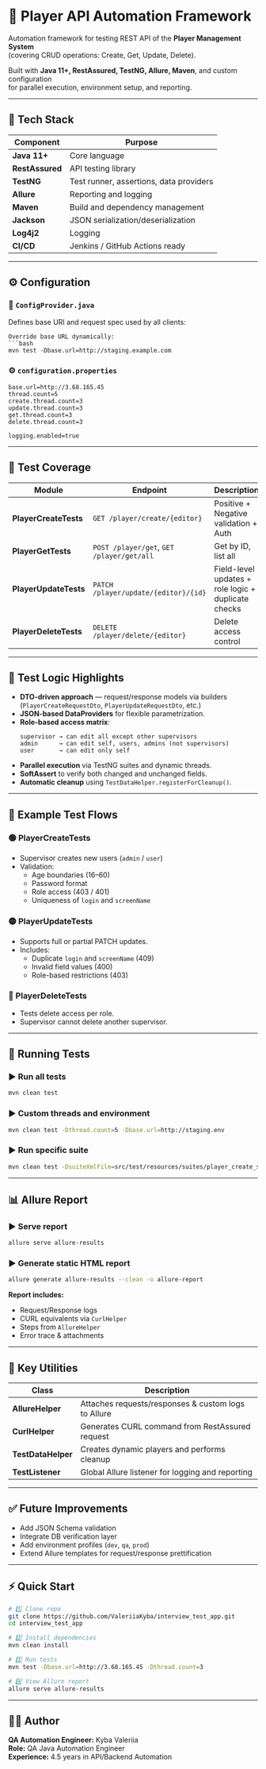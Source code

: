 # 🧩 Player API Automation Framework

Automation framework for testing REST API of the **Player Management System**  
(covering CRUD operations: Create, Get, Update, Delete).

Built with **Java 11+, RestAssured, TestNG, Allure, Maven**, and custom configuration  
for parallel execution, environment setup, and reporting.

---

## 🚀 Tech Stack

| Component | Purpose |
|------------|----------|
| **Java 11+** | Core language |
| **RestAssured** | API testing library |
| **TestNG** | Test runner, assertions, data providers |
| **Allure** | Reporting and logging |
| **Maven** | Build and dependency management |
| **Jackson** | JSON serialization/deserialization |
| **Log4j2** | Logging |
| **CI/CD** | Jenkins / GitHub Actions ready |

---

## ⚙️ Configuration

### 🧩 `СonfigProvider.java`
Defines base URI and request spec used by all clients:
```
Override base URL dynamically:
```bash
mvn test -Dbase.url=http://staging.example.com
```

### ⚙️ `configuration.properties`
```properties
base.url=http://3.68.165.45
thread.count=5
create.thread.count=3
update.thread.count=3
get.thread.count=3
delete.thread.count=3

logging.enabled=true
```

---

## 🧠 Test Coverage

| Module | Endpoint | Description | Status |
|--------|-----------|--------------|--------|
| **PlayerCreateTests** | `GET /player/create/{editor}` | Positive + Negative validation + Auth | ✅ |
| **PlayerGetTests** | `POST /player/get`, `GET /player/get/all` | Get by ID, list all | ✅ |
| **PlayerUpdateTests** | `PATCH /player/update/{editor}/{id}` | Field-level updates + role logic + duplicate checks | ✅ |
| **PlayerDeleteTests** | `DELETE /player/delete/{editor}` | Delete access control | ✅ |

---

## 🔬 Test Logic Highlights

- **DTO-driven approach** — request/response models via builders (`PlayerCreateRequestDto`, `PlayerUpdateRequestDto`, etc.)
- **JSON-based DataProviders** for flexible parametrization.
- **Role-based access matrix**:
  ```
  supervisor → can edit all except other supervisors  
  admin      → can edit self, users, admins (not supervisors)  
  user       → can edit only self
  ```
- **Parallel execution** via TestNG suites and dynamic threads.
- **SoftAssert** to verify both changed and unchanged fields.
- **Automatic cleanup** using `TestDataHelper.registerForCleanup()`.

---

## 🧪 Example Test Flows

### 🟢 PlayerCreateTests
- Supervisor creates new users (`admin` / `user`)
- Validation:
  - Age boundaries (16–60)
  - Password format
  - Role access (403 / 401)
  - Uniqueness of `login` and `screenName`

### 🟡 PlayerUpdateTests
- Supports full or partial PATCH updates.
- Includes:
  - Duplicate `login` and `screenName` (409)
  - Invalid field values (400)
  - Role-based restrictions (403)

### 🔴 PlayerDeleteTests
- Tests delete access per role.
- Supervisor cannot delete another supervisor.

---

## 🧰 Running Tests

### ▶️ Run all tests
```bash
mvn clean test
```

### ▶️ Custom threads and environment
```bash
mvn clean test -Dthread.count=5 -Dbase.url=http://staging.env
```

### ▶️ Run specific suite
```bash
mvn clean test -DsuiteXmlFile=src/test/resources/suites/player_create_suite.xml -Dcreate.thread.count=5
```

---

## 📊 Allure Report

### ▶️ Serve report
```bash
allure serve allure-results
```

### ▶️ Generate static HTML report
```bash
allure generate allure-results --clean -o allure-report
```

**Report includes:**
- Request/Response logs  
- CURL equivalents via `CurlHelper`  
- Steps from `AllureHelper`  
- Error trace & attachments  

---

## 🧩 Key Utilities

| Class | Description |
|--------|--------------|
| **AllureHelper** | Attaches requests/responses & custom logs to Allure |
| **CurlHelper** | Generates CURL command from RestAssured request |
| **TestDataHelper** | Creates dynamic players and performs cleanup |
| **TestListener** | Global Allure listener for logging and reporting |

---

## ✅ Future Improvements

- Add JSON Schema validation  
- Integrate DB verification layer  
- Add environment profiles (`dev`, `qa`, `prod`)  
- Extend Allure templates for request/response prettification  

---

## ⚡ Quick Start

```bash
# 1️⃣ Clone repo
git clone https://github.com/ValeriiaKyba/interview_test_app.git
cd interview_test_app

# 2️⃣ Install dependencies
mvn clean install

# 3️⃣ Run tests
mvn test -Dbase.url=http://3.68.165.45 -Dthread.count=3

# 4️⃣ View Allure report
allure serve allure-results
```

---

## 👩‍💻 Author

**QA Automation Engineer:** Kyba Valeriia  
**Role:** QA Java Automation Engineer  
**Experience:** 4.5 years in API/Backend Automation
